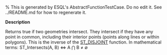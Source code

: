 % This is generated by ESQL's AbstractFunctionTestCase. Do no edit it. See ../README.md for how to regenerate it.

**Description**

Returns true if two geometries intersect. They intersect if they have any point in common, including their interior points (points along lines or within polygons). This is the inverse of the [ST_DISJOINT](/reference/query-languages/esql/esql-functions-operators.md#esql-st_disjoint) function. In mathematical terms: ST_Intersects(A, B) ⇔ A ⋂ B ≠ ∅

